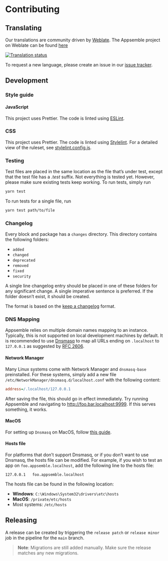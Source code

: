 # Contributing

## Translating

Our translations are community driven by [Weblate](https://weblate.org). The Appsemble project on
Weblate can be found [here](https://hosted.weblate.org/projects/engage/appsemble)

[![Translation status](https://hosted.weblate.org/widgets/appsemble/-/appsemble/multi-auto.svg 'Translation status')](https://hosted.weblate.org/engage/appsemble/)

To request a new language, please create an issue in our
[issue tracker](https://gitlab.com/appsemble/appsemble/-/issues).

## Development

### Style guide

#### JavaScript

This project uses Prettier. The code is linted using [ESLint].

### CSS

This project uses Prettier. The code is linted using [Stylelint]. For a detailed view of the
ruleset, see [stylelint.config.js](./stylelint.config.js).

### Testing

Test files are placed in the same location as the file that’s under test, except that the test file
has a _.test_ suffix. Not everything is tested yet. However, please make sure existing tests keep
working. To run tests, simply run

```sh
yarn test
```

To run tests for a single file, run

```sh
yarn test path/to/file
```

### Changelog

Every block and package has a `changes` directory. This directory contains the following folders:

- `added`
- `changed`
- `deprecated`
- `removed`
- `fixed`
- `security`

A single line changelog entry should be placed in one of these folders for any significant change. A
single imperative sentence is preferred. If the folder doesn’t exist, it should be created.

The format is based on the [keep a changelog] format.

### DNS Mapping

Appsemble relies on multiple domain names mapping to an instance. Typically, this is not supported
on local development machines by default. It is recommended to use [Dnsmasq] to map all URLs ending
on `.localhost` to `127.0.0.1` as suggested by [RFC 2606].

#### Network Manager

Many Linux systems come with Network Manager and `dnsmasq-base` preinstalled. For these systems,
simply add a new file `/etc/NetworkManager/dnsmasq.d/localhost.conf` with the following content:

```ini
address=/.localhost/127.0.0.1
```

After saving the file, this should go in effect immediately. Try running Appsemble and navigating to
http://foo.bar.localhost:9999. If this serves something, it works.

#### MacOS

For setting up `Dnsmasq` on MacOS, follow
[this guide](https://medium.com/@kharysharpe/caf767157e43).

#### Hosts file

For platforms that don’t support Dnsmasq, or if you don’t want to use Dnsmasq, the hosts file can be
modified. For example, if you wish to test an app on `foo.appsemble.localhost`, add the following
line to the hosts file:

```
127.0.0.1	foo.appsemble.localhost
```

The hosts file can be found in the following location:

- **Windows**: `C:\Windows\System32\drivers\etc\hosts`
- **MacOS**: `/private/etc/hosts`
- Most systems: `/etc/hosts`

## Releasing

A release can be created by triggering the `release patch` or `release minor` job in the pipeline
for the `main` branch.

> **Note**: Migrations are still added manually. Make sure the release matches any new migrations.

[dnsmasq]: http://www.thekelleys.org.uk/dnsmasq/doc.html
[eslint]: https://eslint.org
[keep a changelog]: https://keepachangelog.com/en/1.0.0
[rfc 2606]: https://tools.ietf.org/html/rfc2606
[stylelint]: https://stylelint.io
